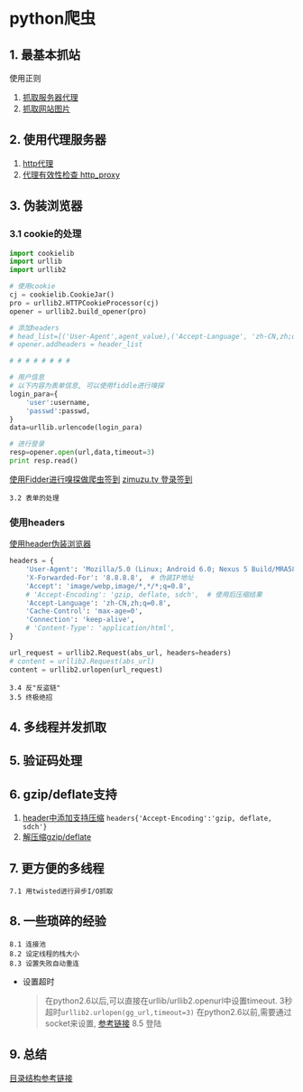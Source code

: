# python爬虫

## 1. 最基本抓站
使用正则
  1. [抓取服务器代理](./pyspider_s1_get_proxy.py)
  2. [抓取网站图片](./pyspider_s1_download_pics.py)

## 2. 使用代理服务器
  1. [http代理](./pyspider_s2_http_proxy.py)
  2. [代理有效性检查 http_proxy](./pyspider_s2_check_proxy.py)
    
## 3. 伪装浏览器
### 3.1 cookie的处理
```python
import cookielib
import urllib
import urllib2

# 使用cookie
cj = cookielib.CookieJar()
pro = urllib2.HTTPCookieProcessor(cj)
opener = urllib2.build_opener(pro)

# 添加headers
# head_list=[('User-Agent',agent_value),('Accept-Language', 'zh-CN,zh;q=0.8')]
# opener.addheaders = header_list

# # # # # # # #

# 用户信息
# 以下内容为表单信息, 可以使用fiddle进行嗅探
login_para={
    'user':username,
    'passwd':passwd,
}
data=urllib.urlencode(login_para)

# 进行登录
resp=opener.open(url,data,timeout=3)
print resp.read()
```
[使用Fidder进行嗅探做爬虫签到](http://blog.csdn.net/u283056051/article/details/49946981)
[zimuzu.tv 登录签到](./pyspider_s3_zimuzuTV_sign.py)

    3.2 表单的处理
    

### 使用headers
[使用header伪装浏览器](./pyspider_s3_request_headers.py)
```python
headers = {
    'User-Agent': 'Mozilla/5.0 (Linux; Android 6.0; Nexus 5 Build/MRA58N) AppleWebKit/537.36 (KHTML, like Gecko) Chrome/46.0.2490.76 Mobile Safari/537.36',
    'X-Forwarded-For': '8.8.8.8',  # 伪装IP地址
    'Accept': 'image/webp,image/*,*/*;q=0.8',
    # 'Accept-Encoding': 'gzip, deflate, sdch',  # 使用后压缩结果
    'Accept-Language': 'zh-CN,zh;q=0.8',
    'Cache-Control': 'max-age=0',
    'Connection': 'keep-alive',
    # 'Content-Type': 'application/html',
}

url_request = urllib2.Request(abs_url, headers=headers)
# content = urllib2.Request(abs_url)
content = urllib2.urlopen(url_request)
```
    3.4 反"反盗链"
    3.5 终极绝招

## 4. 多线程并发抓取

## 5. 验证码处理

## 6. gzip/deflate支持
  1. [header中添加支持压缩](./pyspider_s3_request_headers.py)
  `headers{'Accept-Encoding':'gzip, deflate, sdch'}`
  2. [解压缩gzip/deflate](./pyspider_s3_extract_respons.py)

## 7. 更方便的多线程
    7.1 用twisted进行异步I/O抓取
## 8. 一些琐碎的经验
    8.1 连接池
    8.2 设定线程的栈大小
    8.3 设置失败自动重连
  + 设置超时
    > 在python2.6以后,可以直接在urllib/urllib2.openurl中设置timeout. 3秒超时` urllib2.urlopen(gg_url,timeout=3) `
    > 在python2.6以前,需要通过socket来设置, [参考链接](http://wiki.jikexueyuan.com/project/python-crawler/urllib2-use-details.html)
    8.5 登陆
## 9. 总结

[目录结构参考链接](http://wenku.baidu.com/link?url=KGeZwk8lKp6Mor5vkTjrikv1dSjLLhzBmNdHOYCMXGI42LRRKJFWLwB7Sc0LW8OhbBqN88gzOyrLbdGDwu3TDRRNUqZBvmRqpPVA2ox29km)

